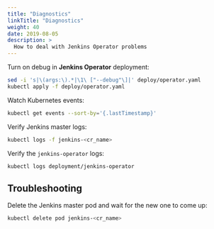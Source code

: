 ```yaml
---
title: "Diagnostics"
linkTitle: "Diagnostics"
weight: 40
date: 2019-08-05
description: >
  How to deal with Jenkins Operator problems
---
```



Turn on debug in **Jenkins Operator** deployment:

```bash
sed -i 's|\(args:\).*|\1\ ["--debug"\]|' deploy/operator.yaml
kubectl apply -f deploy/operator.yaml
```

Watch Kubernetes events:

```bash
kubectl get events --sort-by='{.lastTimestamp}'
```

Verify Jenkins master logs:

```bash
kubectl logs -f jenkins-<cr_name>
```

Verify the `jenkins-operator` logs:

```bash
kubectl logs deployment/jenkins-operator
```

## Troubleshooting

Delete the Jenkins master pod and wait for the new one to come up:

```bash
kubectl delete pod jenkins-<cr_name>
```
